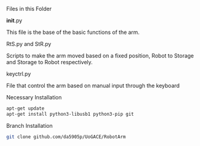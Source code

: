 Files in this Folder

__init__.py

  This file is the base of the basic functions of the arm.

RtS.py and StR.py

  Scripts to make the arm moved based on a fixed position, Robot to Storage and Storage to Robot respectively.
  
keyctrl.py

  File that control the arm based on manual input through the keyboard


Necessary Installation

  ```bash
  apt-get update
  apt-get install python3-libusb1 python3-pip git
  ```

Branch Installation

  ```bash
  git clone github.com/da5905p/UoGACE/RobotArm
  ```


